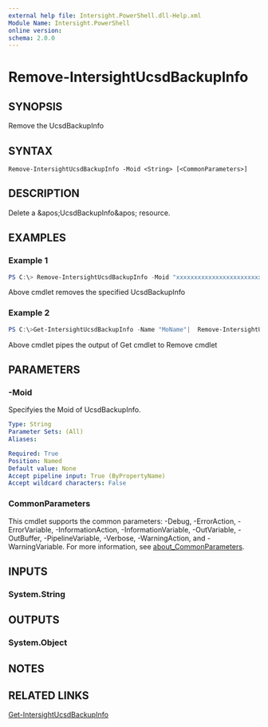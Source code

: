```yaml
---
external help file: Intersight.PowerShell.dll-Help.xml
Module Name: Intersight.PowerShell
online version:
schema: 2.0.0
---
```


# Remove-IntersightUcsdBackupInfo

## SYNOPSIS
Remove the UcsdBackupInfo

## SYNTAX

```
Remove-IntersightUcsdBackupInfo -Moid <String> [<CommonParameters>]
```

## DESCRIPTION
Delete a &amp;apos;UcsdBackupInfo&amp;apos; resource.

## EXAMPLES

### Example 1
```powershell
PS C:\> Remove-IntersightUcsdBackupInfo -Moid "xxxxxxxxxxxxxxxxxxxxxxxxxxx"
```
Above cmdlet removes the specified UcsdBackupInfo 

### Example 2
```powershell
PS C:\>Get-IntersightUcsdBackupInfo -Name "MoName"|  Remove-IntersightUcsdBackupInfo
```
Above cmdlet pipes the output of Get cmdlet to Remove cmdlet

## PARAMETERS

### -Moid
Specifyies the Moid of UcsdBackupInfo.

```yaml
Type: String
Parameter Sets: (All)
Aliases:

Required: True
Position: Named
Default value: None
Accept pipeline input: True (ByPropertyName)
Accept wildcard characters: False
```

### CommonParameters
This cmdlet supports the common parameters: -Debug, -ErrorAction, -ErrorVariable, -InformationAction, -InformationVariable, -OutVariable, -OutBuffer, -PipelineVariable, -Verbose, -WarningAction, and -WarningVariable. For more information, see [about_CommonParameters](http://go.microsoft.com/fwlink/?LinkID=113216).

## INPUTS

### System.String

## OUTPUTS

### System.Object
## NOTES

## RELATED LINKS

[Get-IntersightUcsdBackupInfo](./Get-IntersightUcsdBackupInfo.md)

